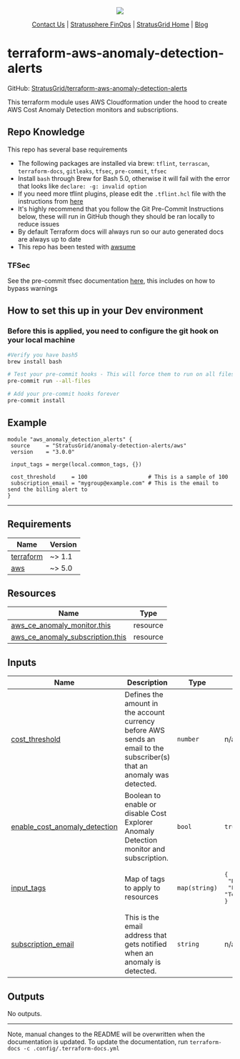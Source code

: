 <!-- BEGIN_TF_DOCS -->
<p align="center">                                                                                                                                            
                                                                                
  <img src="https://github.com/StratusGrid/terraform-readme-template/blob/main/header/stratusgrid-logo-smaller.jpg?raw=true" />
  <p align="center">                                                           
    <a href="https://stratusgrid.com/book-a-consultation">Contact Us</a> |                  
    <a href="https://stratusgrid.com/cloud-cost-optimization-dashboard">Stratusphere FinOps</a> |
    <a href="https://stratusgrid.com">StratusGrid Home</a> |
    <a href="https://stratusgrid.com/blog">Blog</a>
  </p>                    
</p>

 # terraform-aws-anomaly-detection-alerts

 GitHub: [StratusGrid/terraform-aws-anomaly-detection-alerts](https://github.com/StratusGrid/terraform-aws-anomaly-detection-alerts)

 This terraform module uses AWS Cloudformation under the hood to create AWS Cost Anomaly Detection monitors and subscriptions. 

 ## Repo Knowledge

 This repo has several base requirements
 * The following packages are installed via brew: `tflint`, `terrascan`, `terraform-docs`, `gitleaks`, `tfsec`, `pre-commit`, `tfsec`
 * Install `bash` through Brew for Bash 5.0, otherwise it will fail with the error that looks like `declare: -g: invalid option`
 * If you need more tflint plugins, please edit the `.tflint.hcl` file with the instructions from [here](https://github.com/terraform-linters/tflint)
 * It's highly recommend that you follow the Git Pre-Commit Instructions below, these will run in GitHub though they should be ran locally to reduce issues
 * By default Terraform docs will always run so our auto generated docs are always up to date
 * This repo has been tested with [awsume](https://stratusgrid.atlassian.net/wiki/spaces/TK/pages/1564966913/Awsume)
 
 ### TFSec
 
 See the pre-commit tfsec documentation [here](https://github.com/antonbabenko/pre-commit-terraform#terraform_tfsec), this includes on how to bypass warnings

 ## How to set this up in your Dev environment
 
 ### Before this is applied, you need to configure the git hook on your local machine
 
 ```bash
 #Verify you have bash5
 brew install bash
 
 # Test your pre-commit hooks - This will force them to run on all files
 pre-commit run --all-files
 
 # Add your pre-commit hooks forever
 pre-commit install
 ```

 ## Example

 ```hcl
 module "aws_anomaly_detection_alerts" {
  source     = "StratusGrid/anomaly-detection-alerts/aws"
  version    = "3.0.0"

  input_tags = merge(local.common_tags, {})

  cost_threshold     = 100                   # This is a sample of 100
  subscription_email = "mygroup@example.com" # This is the email to send the billing alert to
}
 ```

 ---

 ## Requirements

| Name | Version |
|------|---------|
| <a name="requirement_terraform"></a> [terraform](#requirement\_terraform) | ~> 1.1 |
| <a name="requirement_aws"></a> [aws](#requirement\_aws) | ~> 5.0 |

 ## Resources

| Name | Type |
|------|------|
| [aws_ce_anomaly_monitor.this](https://registry.terraform.io/providers/hashicorp/aws/latest/docs/resources/ce_anomaly_monitor) | resource |
| [aws_ce_anomaly_subscription.this](https://registry.terraform.io/providers/hashicorp/aws/latest/docs/resources/ce_anomaly_subscription) | resource |

 ## Inputs

| Name | Description | Type | Default | Required |
|------|-------------|------|---------|:--------:|
| <a name="input_cost_threshold"></a> [cost\_threshold](#input\_cost\_threshold) | Defines the amount in the account currency before AWS sends an email to the subscriber(s) that an anomaly was detected. | `number` | n/a | yes |
| <a name="input_enable_cost_anomaly_detection"></a> [enable\_cost\_anomaly\_detection](#input\_enable\_cost\_anomaly\_detection) | Boolean to enable or disable Cost Explorer Anomaly Detection monitor and subscription. | `bool` | `true` | no |
| <a name="input_input_tags"></a> [input\_tags](#input\_input\_tags) | Map of tags to apply to resources | `map(string)` | <pre>{<br/>  "Developer": "StratusGrid",<br/>  "Provisioner": "Terraform"<br/>}</pre> | no |
| <a name="input_subscription_email"></a> [subscription\_email](#input\_subscription\_email) | This is the email address that gets notified when an anomaly is detected. | `string` | n/a | yes |

 ## Outputs

No outputs.

 ---

 Note, manual changes to the README will be overwritten when the documentation is updated. To update the documentation, run `terraform-docs -c .config/.terraform-docs.yml`
<!-- END_TF_DOCS -->
